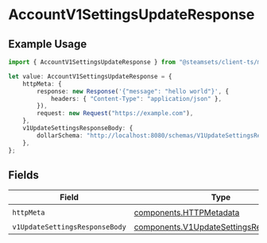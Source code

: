 # AccountV1SettingsUpdateResponse

## Example Usage

```typescript
import { AccountV1SettingsUpdateResponse } from "@steamsets/client-ts/models/operations";

let value: AccountV1SettingsUpdateResponse = {
    httpMeta: {
        response: new Response('{"message": "hello world"}', {
            headers: { "Content-Type": "application/json" },
        }),
        request: new Request("https://example.com"),
    },
    v1UpdateSettingsResponseBody: {
        dollarSchema: "http://localhost:8080/schemas/V1UpdateSettingsResponseBody.json",
    },
};
```

## Fields

| Field                                                                                              | Type                                                                                               | Required                                                                                           | Description                                                                                        |
| -------------------------------------------------------------------------------------------------- | -------------------------------------------------------------------------------------------------- | -------------------------------------------------------------------------------------------------- | -------------------------------------------------------------------------------------------------- |
| `httpMeta`                                                                                         | [components.HTTPMetadata](../../models/components/httpmetadata.md)                                 | :heavy_check_mark:                                                                                 | N/A                                                                                                |
| `v1UpdateSettingsResponseBody`                                                                     | [components.V1UpdateSettingsResponseBody](../../models/components/v1updatesettingsresponsebody.md) | :heavy_minus_sign:                                                                                 | OK                                                                                                 |